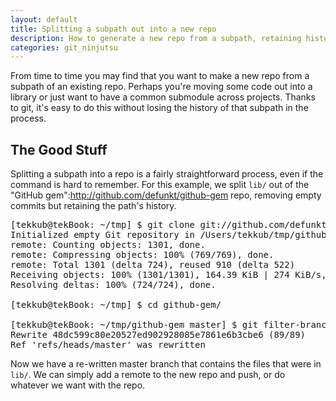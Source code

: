 ```yaml
---
layout: default
title: Splitting a subpath out into a new repo
description: How to generate a new repo from a subpath, retaining history.
categories: git_ninjutsu
---
```


<p class="intro">From time to time you may find that you want to make a new repo from a subpath of an existing repo.  Perhaps you're moving some code out into a library or just want to have a common submodule across projects.  Thanks to git, it's easy to do this without losing the history of that subpath in the process.</p>

The Good Stuff
--------------

Splitting a subpath into a repo is a fairly straightforward process, even if the command is hard to remember.  For this example, we split <code>lib/</code> out of the "GitHub gem":http://github.com/defunkt/github-gem repo, removing empty commits but retaining the path's history.

<pre class="terminal">[tekkub@tekBook: ~/tmp] $ git clone git://github.com/defunkt/github-gem.git
Initialized empty Git repository in /Users/tekkub/tmp/github-gem/.git/
remote: Counting objects: 1301, done.
remote: Compressing objects: 100% (769/769), done.
remote: Total 1301 (delta 724), reused 910 (delta 522)
Receiving objects: 100% (1301/1301), 164.39 KiB | 274 KiB/s, done.
Resolving deltas: 100% (724/724), done.

[tekkub@tekBook: ~/tmp] $ cd github-gem/

[tekkub@tekBook: ~/tmp/github-gem master] $ git filter-branch --prune-empty --subdirectory-filter lib master
Rewrite 48dc599c80e20527ed902928085e7861e6b3cbe6 (89/89)
Ref 'refs/heads/master' was rewritten</pre>

Now we have a re-written master branch that contains the files that were in <code>lib/</code>.  We can simply add a remote to the new repo and push, or do whatever we want with the repo.
